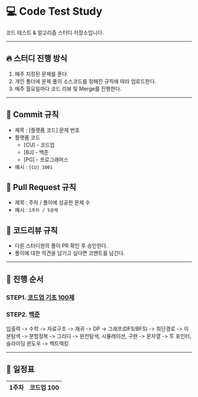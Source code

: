 # 💻  **Code Test Study**
코드 테스트 & 알고리즘 스터디 저장소입니다.

------

## 🔥  **스터디 진행 방식**
1. 매주 지정된 문제를 푼다.
2. 개인 폴더에 문제 풀이 소스코드를 정해진 규칙에 따라 업로드한다.
3. 매주 월요일마다 코드 리뷰 및 Merge를 진행한다.

------

## 🧲  **Commit 규칙**
- 제목 : [플랫폼 코드] 문제 번호
- 플랫폼 코드
  * [CU] - 코드업
  * [BJ] - 백준
  * [PG] - 프로그래머스
- 예시 : ```[CU] 1001```
## 🧲  **Pull Request 규칙**
- 제목 : 주차 / 풀이에 성공한 문제 수
- 예시 : ```1주차 / 5문제```
## 🧲  **코드리뷰 규칙**
- 다른 스터디원의 풀이 PR 확인 후 승인한다.
- 풀이에 대한 의견을 남기고 싶다면 코멘트를 남긴다.

------

## 📖  **진행 순서**
### STEP1. [코드업 기초 100제](https://codeup.kr/problemsetsol.php)
### STEP2. [백준](https://www.acmicpc.net/step)
입출력 -> 수학 -> 자료구조 -> 재귀 -> DP -> 그래프(DFS/BFS) -> 최단경로 -> 이분탐색 -> 분할정복 -> 그리디 -> 완전탐색, 시뮬레이션, 구현 -> 문자열 -> 투 포인터, 슬라이딩 윈도우 -> 백트랙킹

------

## 📅 **일정표**

|1주차|코드업 100|
|---|-----|

